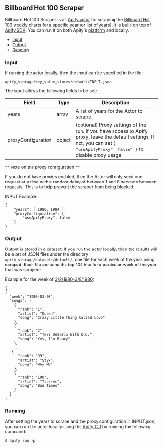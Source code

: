 ## Billboard Hot 100 Scraper

Billboard Hot 100 Scraper is an [Apify actor](https://apify.com/actors) for scraping the [Billboard
Hot 100](https://www.billboard.com/charts/hot-100) weekly charts for a specific year (or list of years).
It is build on top of [Apify SDK](https://sdk.apify.com/). You can run it on both Apify's
[platform](https://my.apify.com/) and locally.

- [Input](#input)
- [Output](#output)
- [Running](#running)

### Input

If running the actor locally, then the input can be specified in the file:

    apify_storage/key_value_stores/default/INPUT.json

The input allows the following fields to be set:


| Field | Type | Description |
| ----- | ---- | ----------- |
| years | array | A list of years for the Actor to scrape.
| proxyConfiguration | object | (optional) Proxy settings of the run. If you have access to Apify proxy, leave the default settings. If not, you can set `{ "useApifyProxy": false" }` to disable proxy usage |

** Note on the proxy configuration **

If you do not have proxies enabled, then the Actor will only send one request at a time with a random
delay of between 1 and 8 seconds between requests. This is to help prevent the scraper from being blocked.

INPUT Example:

```
{
    "years": [ 1980, 1984 ],
    "proxyConfiguration": {
        "useApifyProxy": false
    }
}
```

### Output

Output is stored in a dataset. If you run the actor locally, then the results will be a set of JSON files under 
the directory `apify_storage/datasets/default/`, one file for each week of the year being scraped. Each file 
contains the top 100 hits for a particular week of the year that was scraped:

Example for the week of [3/2/1980-3/8/1980](https://www.billboard.com/charts/hot-100/1980-03-08):

```
{
{
  "week": "1980-03-08",
  "songs": [
    {
      "rank": "1",
      "artist": "Queen",
      "song": "Crazy Little Thing Called Love"
    },
    {
      "rank": "2",
      "artist": "Teri DeSario With K.C.",
      "song": "Yes, I'm Ready"
    },
    ...
   {
      "rank": "99",
      "artist": "Styx",
      "song": "Why Me"
    },
    {
      "rank": "100",
      "artist": "Tavares",
      "song": "Bad Times"
    }
  ]
}
```

### Running

After setting the years to scrape and the proxy configuration in INPUT.json, you can run the actor locally 
using the [Apify CLI](https://docs.apify.com/cli) by running the following command:

    $ apify run -p